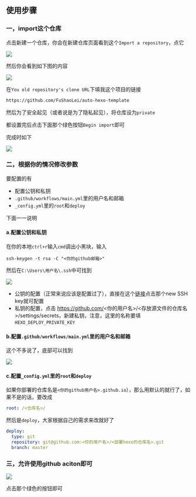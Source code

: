 ## 使用步骤

### 一，import这个仓库

点击新建一个仓库，你会在新建仓库页面看到这个`Import a repository`，点它

![](https://cdn.jsdelivr.net/gh/fushaolei/img2/20200921213026.png)

然后你会看到如下图的内容

![](https://cdn.jsdelivr.net/gh/fushaolei/img2/20200921213146.png)

在`You old repository's clone URL`下填我这个项目的链接

```html
https://github.com/FuShaoLei/auto-hexo-template
```

然后为了安全起见（或者说是为了隐私起见），将仓库设为`private`

都设置完后点击下面那个绿色按钮`Begin import`即可

完成时如下

![](https://cdn.jsdelivr.net/gh/fushaolei/img2/20200921213520.png)

### 二，根据你的情况修改参数

要配置的有

- 配置公钥和私钥
- `.github/workflows/main.yml`里的用户名和邮箱
- `_config.yml`里的`root`和`deploy`

下面一一说明

#### a.配置公钥和私钥

在你的本地`ctrl+r`输入`cmd`调出小黑块，输入

```
ssh-keygen -t rsa -C "<你的github邮箱>"
```

然后在`C:\Users\用户名\.ssh`中可找到

![](https://cdn.jsdelivr.net/gh/fushaolei/img2/20200920221956.png)

- 公钥的配置（正常来说应该是配置过了），直接在这个[链接](https://github.com/settings/keys)点击那个new SSH key就可配置
- 私钥的配置，点击 https://github.com/<你的用户名>/<存放源文件的仓库名>/settings/secrets，新建私钥，注意，这里的名称要填`HEXO_DEPLOY_PRIVATE_KEY`

#### b.配置`.github/workflows/main.yml`里的用户名和邮箱

这个不多说了，底部可以找到

![](https://cdn.jsdelivr.net/gh/fushaolei/img2/20200921214724.png)

#### c.配置`_config.yml`里的`root`和`deploy`

如果你部署的仓库名是`<你的github用户名>.github.io`），那么用默认的就行了，如果不是的话，要改成

```yml
root: /<仓库名>/
```

然后是`deploy`，大家根据自己的需求来改就好了

```yml
deploy:
  type: git
  repository: git@github.com:<你的用户名>/<部署hexo的仓库名>.git
  branch: master
```

### 三，允许使用github aciton即可

![](https://cdn.jsdelivr.net/gh/fushaolei/img2/20200921215108.png)

点击那个绿色的按钮即可
